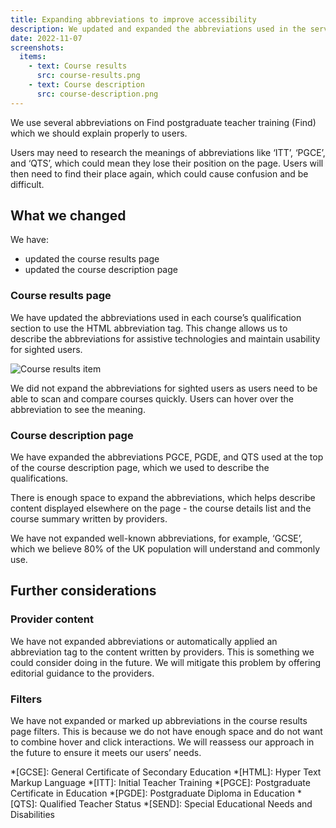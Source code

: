 ```yaml
---
title: Expanding abbreviations to improve accessibility
description: We updated and expanded the abbreviations used in the service to improve accessibility
date: 2022-11-07
screenshots:
  items:
    - text: Course results
      src: course-results.png
    - text: Course description
      src: course-description.png
---
```


We use several abbreviations on Find postgraduate teacher training (Find) which we should explain properly to users.

Users may need to research the meanings of abbreviations like ‘ITT’, ‘PGCE’, and ‘QTS’, which could mean they lose their position on the page. Users will then need to find their place again, which could cause confusion and be difficult.

## What we changed

We have:

- updated the course results page
- updated the course description page

### Course results page

We have updated the abbreviations used in each course’s qualification section to use the HTML abbreviation tag. This change allows us to describe the abbreviations for assistive technologies and maintain usability for sighted users.

![Course results item](course-results--item.png)

We did not expand the abbreviations for sighted users as users need to be able to scan and compare courses quickly. Users can hover over the abbreviation to see the meaning.

### Course description page

We have expanded the abbreviations PGCE, PGDE, and QTS used at the top of the course description page, which we used to describe the qualifications.

There is enough space to expand the abbreviations, which helps describe content displayed elsewhere on the page - the course details list and the course summary written by providers.

We have not expanded well-known abbreviations, for example, ‘GCSE’, which we believe 80% of the UK population will understand and commonly use.

## Further considerations

### Provider content

We have not expanded abbreviations or automatically applied an abbreviation tag to the content written by providers. This is something we could consider doing in the future. We will mitigate this problem by offering editorial guidance to the providers.

### Filters

We have not expanded or marked up abbreviations in the course results page filters. This is because we do not have enough space and do not want to combine hover and click interactions. We will reassess our approach in the future to ensure it meets our users’ needs.


*[GCSE]: General Certificate of Secondary Education
*[HTML]: Hyper Text Markup Language
*[ITT]: Initial Teacher Training
*[PGCE]: Postgraduate Certificate in Education
*[PGDE]: Postgraduate Diploma in Education
*[QTS]: Qualified Teacher Status
*[SEND]: Special Educational Needs and Disabilities
